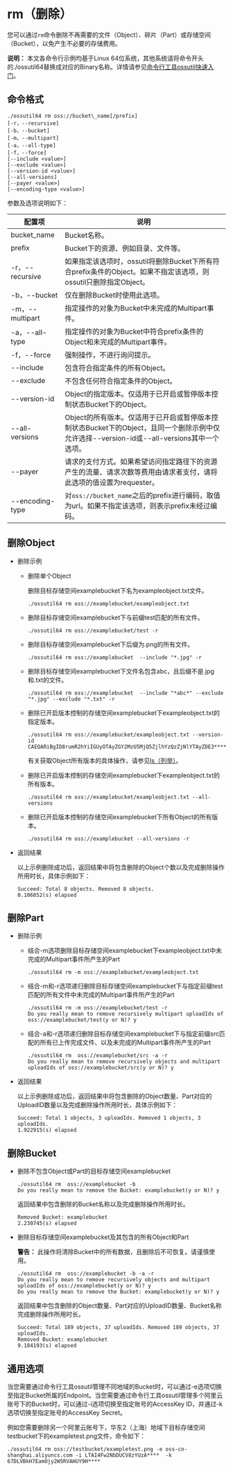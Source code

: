 # rm（删除）

您可以通过`rm`命令删除不再需要的文件（Object）、碎片（Part）或存储空间（Bucket），以免产生不必要的存储费用。

**说明：** 本文各命令行示例均基于Linux 64位系统，其他系统请将命令开头的./ossutil64替换成对应的Binary名称。详情请参见[命令行工具ossutil快速入门](/cn.zh-CN/快速入门/命令行工具ossutil快速入门.md)。

## 命令格式

```
./ossutil64 rm oss://bucket\_name[/prefix]
[-r，--recursive]
[-b，--bucket]
[-m，--multipart]
[-a，--all-type]
[-f，--force]
[--include <value>]
[--exclude <value>]
[--version-id <value>] 
[--all-versions]
[--payer <value>]
[--encoding-type <value>]
```

参数及选项说明如下：

|配置项|说明|
|---|--|
|bucket\_name|Bucket名称。|
|prefix|Bucket下的资源、例如目录、文件等。|
|-r，--recursive|如果指定该选项时，ossutil将删除Bucket下所有符合prefix条件的Object。如果不指定该选项，则ossutil只删除指定Object。|
|-b，--bucket|仅在删除Bucket时使用此选项。|
|-m，--multipart|指定操作的对象为Bucket中未完成的Multipart事件。|
|-a，--all-type|指定操作的对象为Bucket中符合prefix条件的Object和未完成的Multipart事件。|
|-f，--force|强制操作，不进行询问提示。|
|--include|包含符合指定条件的所有Object。|
|--exclude|不包含任何符合指定条件的Object。|
|--version-id|Object的指定版本。仅适用于已开启或暂停版本控制状态Bucket下的Object。|
|--all-versions|Object的所有版本。仅适用于已开启或暂停版本控制状态Bucket下的Object，且同一个删除示例中仅允许选择--version-id或--all-versions其中一个选项。|
|--payer|请求的支付方式。如果希望访问指定路径下的资源产生的流量、请求次数等费用由请求者支付，请将此选项的值设置为requester。|
|--encoding-type|对`oss://bucket_name`之后的prefix进行编码，取值为url。如果不指定该选项，则表示prefix未经过编码。|

## 删除Object

-   删除示例
    -   删除单个Object

        删除目标存储空间examplebucket下名为exampleobject.txt文件。

        ```
        ./ossutil64 rm oss://examplebucket/exampleobject.txt
        ```

    -   删除目标存储空间examplebucket下与前缀test匹配的所有文件。

        ```
        ./ossutil64 rm oss://examplebucket/test -r
        ```

    -   删除目标存储空间examplebucket下后缀为.png的所有文件。

        ```
        ./ossutil64 rm oss://examplebucket  --include "*.jpg" -r
        ```

    -   删除目标存储空间examplebucket下文件名包含abc，且后缀不是.jpg和.txt的文件。

        ```
        ./ossutil64 rm oss://examplebucket  --include "*abc*" --exclude "*.jpg" --exclude "*.txt" -r
        ```

    -   删除已开启版本控制的存储空间examplebucket下exampleobject.txt的指定版本。

        ```
        ./ossutil64 rm oss://examplebucket/exampleobject.txt --version-id  CAEQARiBgID8rumR2hYiIGUyOTAyZGY2MzU5MjQ5ZjlhYzQzZjNlYTAyZDE3****
        ```

        有关获取Object所有版本的具体操作，请参见[ls（列举）](/cn.zh-CN/常用工具/命令行工具ossutil/常用命令/ls（列举）.md)。

    -   删除已开启版本控制的存储空间examplebucket下exampleobject.txt的所有版本。

        ```
        ./ossutil64 rm oss://examplebucket/exampleobject.txt --all-versions
        ```

    -   删除已开启版本控制的存储空间examplebucket下所有Object的所有版本。

        ```
        ./ossutil64 rm oss://examplebucket --all-versions -r
        ```

-   返回结果

    以上示例删除成功后，返回结果中将包含删除的Object个数以及完成删除操作所用时长，具体示例如下：

    ```
    Succeed: Total 8 objects. Removed 8 objects.
    0.106852(s) elapsed
    ```


## 删除Part

-   删除示例
    -   结合-m选项删除目标存储空间examplebucket下exampleobject.txt中未完成的Multipart事件所产生的Part

        ```
        ./ossutil64 rm -m oss://examplebucket/exampleobject.txt
        ```

    -   结合-m和-r选项递归删除目标存储空间examplebucket下与指定前缀test匹配的所有文件中未完成的Multipart事件所产生的Part

        ```
        ./ossutil64 rm -m oss://examplebucket/test -r 
        Do you really mean to remove recursively multipart uploadIds of oss://examplebucket/test(y or N)? y 
        ```

    -   结合-a和-r选项递归删除目标存储空间examplebucket下与指定前缀src匹配的所有已上传完成文件、以及未完成的Multipart事件所产生的Part

        ```
        ./ossutil64 rm  oss://examplebucket/src -a -r
        Do you really mean to remove recursively objects and multipart uploadIds of oss://examplebucket/src(y or N)? y
        ```

-   返回结果

    以上示例删除成功后，返回结果中将包含删除的Object数量、Part对应的UploadID数量以及完成删除操作所用时长，具体示例如下：

    ```
    Succeed: Total 1 objects, 3 uploadIds. Removed 1 objects, 3 uploadIds.
    1.922915(s) elapsed
    ```


## 删除Bucket

-   删除不包含Object或Part的目标存储空间examplebucket

    ```
    ./ossutil64 rm  oss://examplebucket -b
    Do you really mean to remove the Bucket: examplebucket(y or N)? y
    ```

    返回结果中包含删除的Bucket名称以及完成删除操作所用时长。

    ```
    Removed Bucket: examplebucket
    2.230745(s) elapsed
    ```

-   删除目标存储空间examplebucket及其包含的所有Object和Part

    **警告：** 此操作将清除Bucket中的所有数据，且删除后不可恢复。请谨慎使用。

    ```
    ./ossutil64 rm  oss://examplebucket -b -a -r
    Do you really mean to remove recursively objects and multipart uploadIds of oss://examplebucket(y or N)? y
    Do you really mean to remove the Bucket: examplebucket(y or N)? y
    ```

    返回结果中包含删除的Object数量、Part对应的UploadID数量、Bucket名称完成删除操作所用时长。

    ```
    Succeed: Total 189 objects, 37 uploadIds. Removed 189 objects, 37 uploadIds.
    Removed Bucket: examplebucket
    9.184193(s) elapsed
    ```


## 通用选项

当您需要通过命令行工具ossutil管理不同地域的Bucket时，可以通过-e选项切换至指定Bucket所属的Endpoint。当您需要通过命令行工具ossutil管理多个阿里云账号下的Bucket时，可以通过-i选项切换至指定账号的AccessKey ID，并通过-k选项切换至指定账号的AccessKey Secret。

例如您需要删除另一个阿里云账号下，华东2（上海）地域下目标存储空间testbucket下的exampletest.png文件，命令如下：

```
./ossutil64 rm oss://testbucket/exampletest.png -e oss-cn-shanghai.aliyuncs.com -i LTAI4Fw2NbDUCV8zYUzA****  -k 67DLVBkH7EamOjy2W5RVAHUY9H****
```

